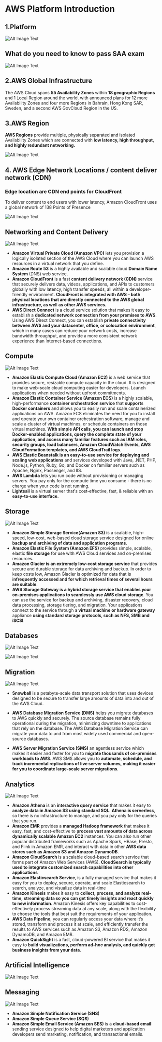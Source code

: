 # AWS Platform Introduction

## 1.Platform

![Alt Image Text](images/1_1.jpg "body image")


## What do you need to know to pass SAA exam

![Alt Image Text](images/1_2.jpg "body image")



## 2.AWS Global Infrastructure

The AWS Cloud spans **55 Availability Zones** within **18 geographic Regions** and 1 Local Region around the world, with announced plans for 12 more Availability Zones and four more Regions in Bahrain, Hong Kong SAR, Sweden, and a second AWS GovCloud Region in the US.

## 3.AWS Region

**AWS Regions** provide multiple, physically separated and isolated Availability Zones which are connected with **low latency, high throughput, and highly redundant networking.**

![Alt Image Text](images/1_3.jpg "body image")



## 4. AWS Edge Network Locations / content deliver network (CDN)


### Edge location are CDN end points for CloudFront

To deliver content to end users with lower latency, Amazon CloudFront uses a global network of 138 Points of Presence

![Alt Image Text](images/1_4.jpg "body image")

## Networking and Content Delivery

![Alt Image Text](images/1_5.jpg "body image")

* **Amazon Virtual Private Cloud (Amazon VPC)** lets you provision a logically isolated section of the AWS Cloud where you can launch AWS resources in a virtual network that you define. 
* **Amazon Route 53** is a highly available and scalable cloud **Domain Name System** (DNS) web service. 
* **Amazon CloudFront** is a fast **content delivery network (CDN)** service that securely delivers data, videos, applications, and APIs to customers globally with low latency, high transfer speeds, all within a developer-friendly environment. **CloudFront is integrated with AWS – both physical locations that are directly connected to the AWS global infrastructure, as well as other AWS services.**
* **AWS Direct Connect** is a cloud service solution that makes it easy to establish a **dedicated network connection from your premises to AWS**. Using AWS Direct Connect, you can establish **private connectivity between AWS and your datacenter, office, or colocation environment**, which in many cases can reduce your network costs, increase bandwidth throughput, and provide a more consistent network experience than Internet-based connections.


## Compute

![Alt Image Text](images/1_6.jpg "body image")

* **Amazon Elastic Compute Cloud (Amazon EC2)** is a web service that provides secure, resizable compute capacity in the cloud. It is designed to make web-scale cloud computing easier for developers. Launch applications when needed without upfront commitments.
* **Amazon Elastic Container Service (Amazon ECS)** is a highly scalable, high-performance **container orchestration service** that **supports Docker containers** and allows you to easily run and scale containerized applications on AWS. Amazon ECS eliminates the need for you to install and operate your own container orchestration software, manage and scale a cluster of virtual machines, or schedule containers on those virtual machines. **With simple API calls, you can launch and stop Docker-enabled applications, query the complete state of your application, and access many familiar features such as IAM roles, security groups, load balancers, Amazon CloudWatch Events, AWS CloudFormation templates, and AWS CloudTrail logs**.
* **AWS Elastic Beanstalk is an easy-to-use service for deploying and scaling web applications** and services developed with Java, .NET, PHP, Node.js, Python, Ruby, Go, and Docker on familiar servers such as Apache, Nginx, Passenger, and IIS.
* **AWS Lambda** lets you run code without provisioning or managing servers. You pay only for the compute time you consume - there is no charge when your code is not running.
* **Lightsail** is a virtual server that's cost-effective, fast, & reliable with an **easy-to-use interface.**


## Storage

![Alt Image Text](images/1_7.jpg "body image")

* **Amazon Simple Storage Service(Amazon S3)** is a scalable, high-speed, low-cost, web-based cloud storage service designed for online **backup and archiving of data and application programs**.
* **Amazon Elastic File System (Amazon EFS)** provides simple, scalable, elastic **file storage** for use with AWS Cloud services and on-premises resources.
* **Amazon Glacier is an extremely low-cost storage service** that provides secure and durable storage for data archiving and backup. In order to keep costs low, Amazon Glacier is optimized for data that is **infrequently accessed and for which retrieval times of several hours are suitable**.
* **AWS Storage Gateway is a hybrid storage service that enables your on-premises applications to seamlessly use AWS cloud storage**. You can use the service for backup and archiving, disaster recovery, cloud data processing, storage tiering, and migration. Your applications connect to the service through a **virtual machine or hardware gateway** appliance **using standard storage protocols, such as NFS, SMB and iSCSI**.


## Databases

![Alt Image Text](images/1_8.jpg "body image")

![Alt Image Text](images/1_9.jpg "body image")


## Migration

![Alt Image Text](images/1_10.jpg "body image")


* **Snowball** is a petabyte-scale data transport solution that uses devices designed to be secure to transfer large amounts of data into and out of the AWS Cloud.

* **AWS Database Migration Service (DMS)** helps you migrate databases to AWS quickly and securely. The source database remains fully operational during the migration, minimizing downtime to applications that rely on the database. The AWS Database Migration Service can migrate your data to and from most widely used commercial and open-source databases.
* **AWS Server Migration Service (SMS)** an agentless service which makes it easier and faster for you to **migrate thousands of on-premises workloads to AWS**. AWS SMS allows you to **automate, schedule, and track incremental replications of live server volumes, making it easier for you to coordinate large-scale server migrations**.


## Analytics

![Alt Image Text](images/1_11.jpg "body image")

* **Amazon Athena** is an **interactive query service** that makes it easy to **analyze data in Amazon S3 using standard SQL**. **Athena is serverless**, so there is no infrastructure to manage, and you pay only for the queries that you run.
* **Amazon EMR** provides a **managed Hadoop framework** that makes it easy, fast, and cost-effective to **process vast amounts of data across dynamically scalable Amazon EC2** instances. You can also run other popular distributed frameworks such as Apache Spark, HBase, Presto, and Flink in Amazon EMR, and interact with data in other **AWS data stores such as Amazon S3 and Amazon DynamoDB**.
* **Amazon CloudSearch** is a scalable cloud-based search service that forms part of Amazon Web Services (AWS). **CloudSearch is typically used to integrate customized search capabilities into other applications**
* **Amazon Elasticsearch Service**, is a fully managed service that makes it easy for you to deploy, secure, operate, and scale Elasticsearch to search, analyze, and visualize data in real-time
* **Amazon Kinesis** makes it easy to **collect, process, and analyze real-time, streaming data so you can get timely insights and react quickly to new information**. Amazon Kinesis offers key capabilities to cost-effectively process streaming data at any scale, along with the flexibility to choose the tools that best suit the requirements of your application.
* **AWS Data Pipeline**, you can regularly access your data where it’s stored, transform and process it at scale, and efficiently transfer the results to AWS services such as Amazon S3, Amazon RDS, Amazon DynamoDB, and Amazon EMR.
* **Amazon QuickSight** is a fast, cloud-powered BI service that makes it easy to **build
visualizations, perform ad-hoc analysis, and quickly get business insights from your
data**. 

## Artificial Intelligence 

![Alt Image Text](images/1_12.jpg "body image")

## Messaging

![Alt Image Text](images/1_13.jpg "body image") 

* **Amazon Simple Notification Service (SNS)**
* **Amazon Simple Queue Service (SQS)**
* **Amazon Simple Email Service (Amazon SES)** is a **cloud-based email** sending service designed to help digital marketers and application developers send marketing, notification, and transactional emails.



